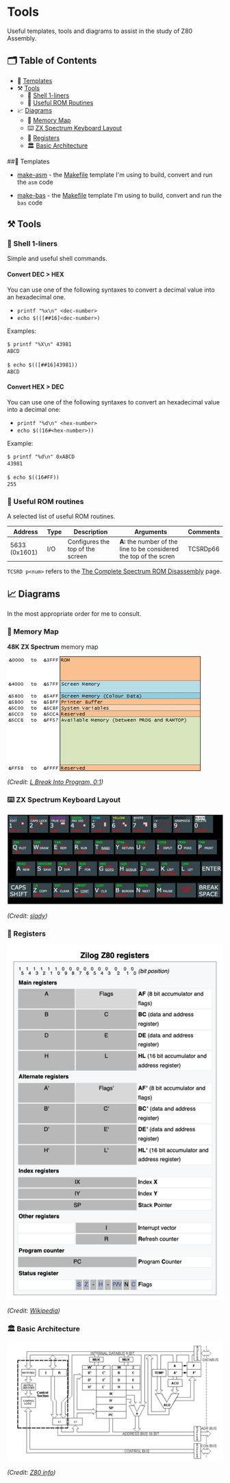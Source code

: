 
# Tools

Useful templates, tools and diagrams to assist in the study of Z80 Assembly.

## 🗂️ Table of Contents
* 🧬 [Templates](#Templates)
* ⚒️ [Tools](#Tools)
	* 🐚 [Shell 1-liners](#ShellOneLiners)
	* 🚏 [Useful ROM Routines](#ROMRoutines)
* 📈 [Diagrams](#Diagrams)
	* 🧠 [Memory Map](#MemoryMap)
	* ⌨️ [ZX Spectrum Keyboard Layout](#ZXSpectrumKeyboardLayout)
	* 📝 [Registers](#Registers)
	* 🏛️ [Basic Architecture](#BasicArchitecture)

<a name="Templates"></a>
##🧬 Templates

* [make-asm](./make-asm/README.md) - the [Makefile](https://www.gnu.org/software/make/manual/make.html#Introduction) template I'm using to build, convert and run the `asm` code

* [make-bas](./make-bas/README.md) - the [Makefile](https://www.gnu.org/software/make/manual/make.html#Introduction) template I'm using to build, convert and run the `bas` code

<a name="Tools"></a>
## ⚒️ Tools

<a name="ShellOneLiners"></a>
### 🐚 Shell 1-liners

Simple and useful shell commands.

#### Convert DEC > HEX

You can use one of the following syntaxes to convert a decimal value into an hexadecimal one.

* `printf "%x\n" <dec-number>`
* `echo $(([##16]<dec-number>)`

Examples:

```
$ printf "%X\n" 43981
ABCD

$ echo $(([##16]43981))
ABCD

```

#### Convert HEX > DEC

You can use one of the following syntaxes to convert an hexadecimal value into a decimal one:

* `printf "%d\n" <hex-number>`
* `echo $((16#<hex-number>))`

Example:

```
$ printf "%d\n" 0xABCD
43981

$ echo $((16#FF))
255

```

<a name="ROMRoutines"></a>
### 🚏 Useful ROM routines

A selected list of useful ROM routines. 

| Address     | Type | Description | Arguments | Comments |
| ----------- | ---- | ----------- | --------- | -------- |
| 5633 (0x1601) | I/O | Configures the top of the screen | **A:** the number of the line to be considered the top of the scren | TCSRDp66 |

`TCSRD p<num>` refers to the [The Complete Spectrum ROM Disassembly](https://spectrumcomputing.co.uk/entry/2000076/Book/The_Complete_Spectrum_ROM_Disassembly) page.

<a name="Diagrams"></a>
## 📈 Diagrams

In the most appropriate order for me to consult.

<a name="MemoryMap"></a>
### 🧠 Memory Map

**48K ZX Spectrum** memory map

![48K ZX Spectrum memory map](diagrams/img/table_spectrum_48k_memory_map.png)

*(Credit: [L Break Into Program, 0:1](http://www.breakintoprogram.co.uk/hardware/computers/zx-spectrum/memory-map))*

<a name="ZXSpectrumKeyboardLayout"></a>
### ⌨️ ZX Spectrum Keyboard Layout

![ZX Spectrum keyboard layout](diagrams/img/zx_spectrum_keyboard_layout.png)

*(Credit: [slady](http://slady.net/Sinclair-ZX-Spectrum-keyboard/layout/))*

<a name="Registers"></a>
### 📝 Registers

![Z80 Registers](diagrams/img/z80_registers.png)

*(Credit: [Wikipedia](https://en.wikipedia.org/wiki/Zilog_Z80#Registers))*

<a name="BasicArchitecture"></a>
### 🏛️ Basic Architecture

![Z80 Basic Architecture](diagrams/img/z80_basic_architecture.png)

*(Credit: [Z80 info](http://www.z80.info/z80arki.htm))*


